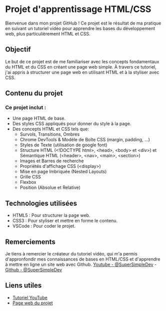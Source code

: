 # Projet d'apprentissage HTML/CSS
Bienvenue dans mon projet GitHub ! Ce projet est le résultat de ma pratique en suivant un tutoriel vidéo pour apprendre les bases du développement web, plus particulièrement HTML et CSS.

## Objectif
Le but de ce projet est de me familiariser avec les concepts fondamentaux du HTML et du CSS en créant une page web simple. À travers ce tutoriel, j'ai appris à structurer une page web en utilisant HTML et à la styliser avec CSS.

## Contenu du projet
### Ce projet inclut :
- Une page HTML de base.
- Des styles CSS appliqués pour donner du style à la page.
- Des concepts HTML et CSS tels que:
    - Survols, Transitions, Ombres
    - Chrome DevTools & Modèle de Boîte CSS (margin, padding, ...)
    - Styles de Texte (utilisation de google font)
    - Structure HTML (&lt;!DOCTYPE html&gt;, &lt;head&gt;, &lt;body&gt; et &lt;div&gt;) et Sémantique HTML (&lt;header&gt;, &lt;nav&gt;, &lt;main&gt;, &lt;section&gt;)
    - Images et Barres de recherche
    - Propriétés d'affichage CSS (&lt;display&gt;)
    - Mise en page Imbriquée (Nested Layouts)
    - Grille CSS
    - Flexbox
    - Position (Absolue et Relative)

## Technologies utilisées
- HTML5 : Pour structurer la page web.
- CSS3 : Pour styliser et mettre en forme le contenu.
- VSCode : Pour coder le projet.

## Remerciements
Je tiens à remercier le créateur du tutoriel vidéo, qui m'a permis d'appronfondir mes connaissances de bases en HTML/CSS et d'apprendre à mettre en ligne un site web avec Github.
[Youtube - @SuperSimpleDev](https://www.youtube.com/@SuperSimpleDev) - [Github - @SuperSimpleDev](https://github.com/SuperSimpleDev)

## Liens utiles
- [Tutoriel YouTube](https://www.youtube.com/watch?v=G3e-cpL7ofc&ab_channel=SuperSimpleDev)
- [Page web du projet](https://yetanotherlea.github.io/supersimpledev-project/)
